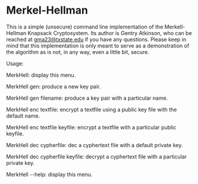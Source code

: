 # Merkel-Hellman

This is a simple (unsecure) command line implementation of the Merkell-Hellman Knapsack Cryptosystem. Its author is Gentry Atkinson, who can be reached at gma23@txstate.edu if you have any questions. Please keep in mind that this implementation is only meant to serve as a demonstration of the algorithm as is not, in any way, even a little bit, secure.

Usage:


MerkHell:	display this menu.

MerkHell gen:	produce a new key pair.

MerkHell gen filename:	produce a key pair with a particular name.

MerkHell enc textfile:	encrypt a textfile using a public key file with the default name.

MerkHell enc textfile keyfile:	encrypt a textfile with a particular public keyfile.

MerkHell dec cypherfile:	dec a cyphertext file with a default private key.

MerkHell dec cypherfile keyfile:	decrypt a cyphertext file with a particular private key.

MerkHell --help:	display this menu.
            

